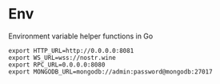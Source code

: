 # Env

Environment variable helper functions in Go

```shell
export HTTP_URL=http://0.0.0.0:8081
export WS_URL=wss://nostr.wine
export RPC_URL=0.0.0.0:8080
export MONGODB_URL=mongodb://admin:password@mongodb:27017
```
